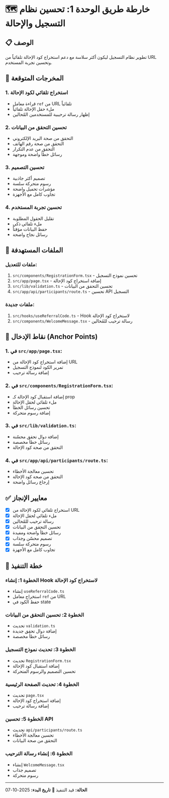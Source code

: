 # 🗺️ خارطة طريق الوحدة 1: تحسين نظام التسجيل والإحالة

## 📋 الوصف
تطوير نظام التسجيل ليكون أكثر سلاسة مع دعم استخراج كود الإحالة تلقائياً من URL وتحسين تجربة المستخدم.

## 🎯 المخرجات المتوقعة

### 1. استخراج تلقائي لكود الإحالة
- قراءة معامل `ref` من URL تلقائياً
- ملء حقل الإحالة تلقائياً
- إظهار رسالة ترحيبية للمستخدمين المُحالين

### 2. تحسين التحقق من البيانات
- التحقق من صحة البريد الإلكتروني
- التحقق من صحة رقم الهاتف
- التحقق من عدم التكرار
- رسائل خطأ واضحة وموجهة

### 3. تحسين التصميم
- تصميم أكثر جاذبية
- رسوم متحركة سلسة
- مؤشرات تحميل واضحة
- تجاوب كامل مع الأجهزة

### 4. تحسين تجربة المستخدم
- تقليل الحقول المطلوبة
- ملء تلقائي ذكي
- حفظ البيانات مؤقتاً
- رسائل نجاح واضحة

## 📁 الملفات المستهدفة

### ملفات للتعديل:
1. `src/components/RegistrationForm.tsx` - تحسين نموذج التسجيل
2. `src/app/page.tsx` - إضافة استخراج كود الإحالة
3. `src/lib/validation.ts` - تحسين التحقق من البيانات
4. `src/app/api/participants/route.ts` - تحسين API التسجيل

### ملفات جديدة:
1. `src/hooks/useReferralCode.ts` - Hook لاستخراج كود الإحالة
2. `src/components/WelcomeMessage.tsx` - رسالة ترحيب للمُحالين

## 🔧 نقاط الإدخال (Anchor Points)

### 1. في `src/app/page.tsx`:
- إضافة استخراج كود الإحالة من URL
- تمرير الكود لنموذج التسجيل
- إضافة رسالة ترحيب

### 2. في `src/components/RegistrationForm.tsx`:
- إضافة استقبال كود الإحالة كـ prop
- ملء تلقائي لحقل الإحالة
- تحسين رسائل الخطأ
- إضافة رسوم متحركة

### 3. في `src/lib/validation.ts`:
- إضافة دوال تحقق محسّنة
- رسائل خطأ مخصصة
- التحقق من صحة كود الإحالة

### 4. في `src/app/api/participants/route.ts`:
- تحسين معالجة الأخطاء
- التحقق من صحة كود الإحالة
- إرجاع رسائل واضحة

## ✅ معايير الإنجاز

- [x] استخراج تلقائي لكود الإحالة من URL
- [x] ملء تلقائي لحقل الإحالة
- [x] رسالة ترحيب للمُحالين
- [x] تحسين التحقق من البيانات
- [x] رسائل خطأ واضحة ومفيدة
- [x] تصميم محسّن وجذاب
- [x] رسوم متحركة سلسة
- [x] تجاوب كامل مع الأجهزة

## 🚀 خطة التنفيذ

### الخطوة 1: إنشاء Hook لاستخراج كود الإحالة
- إنشاء `useReferralCode.ts`
- استخراج معامل `ref` من URL
- حفظ الكود في state

### الخطوة 2: تحسين التحقق من البيانات
- تحديث `validation.ts`
- إضافة دوال تحقق جديدة
- رسائل خطأ مخصصة

### الخطوة 3: تحديث نموذج التسجيل
- تحديث `RegistrationForm.tsx`
- إضافة استقبال كود الإحالة
- تحسين التصميم والرسوم المتحركة

### الخطوة 4: تحديث الصفحة الرئيسية
- تحديث `page.tsx`
- إضافة استخراج كود الإحالة
- إضافة رسالة ترحيب

### الخطوة 5: تحسين API
- تحديث `api/participants/route.ts`
- تحسين معالجة الأخطاء
- التحقق من صحة البيانات

### الخطوة 6: إنشاء رسالة الترحيب
- إنشاء `WelcomeMessage.tsx`
- تصميم جذاب
- رسوم متحركة

---

**الحالة:** قيد التنفيذ 🔄
**تاريخ البدء:** 2025-10-07
